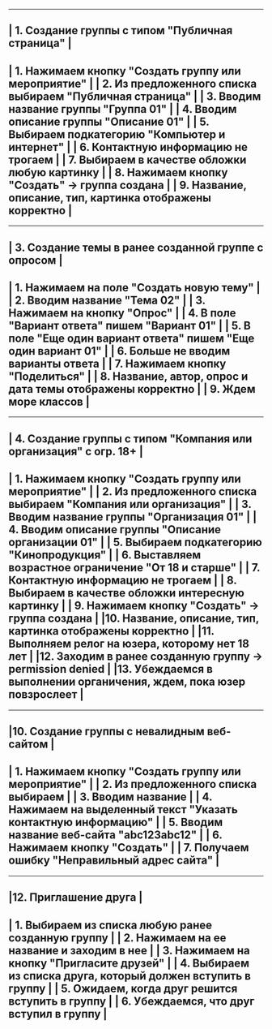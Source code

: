 -------------------------------------------------------------------------
| 1. Создание группы с типом "Публичная страница"						|
-------------------------------------------------------------------------
| 1. Нажимаем кнопку "Создать группу или мероприятие"       			|
| 2. Из предложенного списка выбираем "Публичная страница"  			|
| 3. Вводим название группы "Группа 01"                     			|
| 4. Вводим описание группы "Описание 01"                   			|
| 5. Выбираем подкатегорию "Компьютер и интернет"           			|
| 6. Контактную информацию не трогаем                       			|
| 7. Выбираем в качестве обложки любую картинку             			|
| 8. Нажимаем кнопку "Создать" -> группа создана            			|
| 9. Название, описание, тип, картинка отображены корректно 			|
-------------------------------------------------------------------------

-------------------------------------------------------------------------
| 3. Создание темы в ранее созданной группе с опросом    				|
-------------------------------------------------------------------------
| 1. Нажимаем на поле "Создать новую тему"    		        			|
| 2. Вводим название "Тема 02"                              			|
| 3. Нажимаем на кнопку "Опрос"                             			|
| 4. В поле "Вариант ответа" пишем "Вариант 01"                  		|
| 5. В поле "Еще один вариант ответа" пишем "Еще один вариант 01"		|
| 6. Больше не вводим варианты ответа 									|
| 7. Нажимаем кнопку "Поделиться"										|
| 8. Название, автор, опрос и дата темы отображены корректно       	    |
| 9. Ждем море классов                                      			|
-------------------------------------------------------------------------

-------------------------------------------------------------------------
| 4. Создание группы с типом "Компания или организация" с огр. 18+ 		|
-------------------------------------------------------------------------
| 1. Нажимаем кнопку "Создать группу или мероприятие"       			|
| 2. Из предложенного списка выбираем "Компания или организация"    	|
| 3. Вводим название группы "Организация 01"                     		|
| 4. Вводим описание группы "Описание организации 01"                   |
| 5. Выбираем подкатегорию "Кинопродукция"                     			|
| 6. Выставляем возрастное ограничение "От 18 и старше"     			|
| 7. Контактную информацию не трогаем                       			|
| 8. Выбираем в качестве обложки интересную картинку             		|
| 9. Нажимаем кнопку "Создать" -> группа создана            			|
|10. Название, описание, тип, картинка отображены корректно 			|
|11. Выполняем релог на юзера, которому нет 18 лет          			|
|12. Заходим в ранее созданную группу -> permission denied           	|
|13. Убеждаемся в выполнении органичения, ждем, пока юзер повзрослеет 	|
-------------------------------------------------------------------------

-------------------------------------------------------------------------
|10. Создание группы с невалидным веб-сайтом                            |
-------------------------------------------------------------------------
| 1. Нажимаем кнопку "Создать группу или мероприятие"       			|
| 2. Из предложенного списка выбираем <any group type>              	|
| 3. Вводим название <any group name>                                	|
| 4. Нажимаем на выделенный текст "Указать контактную информацию"       |
| 5. Вводим название веб-сайта "abc123abc12"                            |
| 6. Нажимаем кнопку "Создать"                                 			|
| 7. Получаем ошибку "Неправильный адрес сайта"                         |
-------------------------------------------------------------------------

-------------------------------------------------------------------------
|12. Приглашение друга                                                  |
-------------------------------------------------------------------------
| 1. Выбираем из списка любую ранее созданную группу         			|
| 2. Нажимаем на ее название и заходим в нее          	              	|
| 3. Нажимаем на кнопку "Пригласите друзей"                           	|
| 4. Выбираем из списка друга, который должен вступить в группу         |
| 5. Ожидаем, когда друг решится вступить в группу                      |
| 6. Убеждаемся, что друг вступил в группу                              |
-------------------------------------------------------------------------